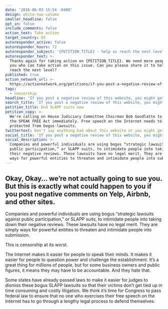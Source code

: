 ```yaml
---
date: '2016-06-03 15:54 -0400'
design: white-two-column
smaller_headline: false
opt_in: false
include_comments: false
action_text: Take action
target_country: US
autoresponder_active: false
autoresponder_hours: 72
autoresponder_subject: '{PETITION_TITLE} - help us reach the next level!'
autoresponder_text: >-
  Thanks again for taking action on {PETITION_TITLE}. We need more people like
  you who can take action on this issue. Can you please share it to help us
  reach the next level?
published: true
action_network_url: >-
  https://actionnetwork.org/petitions/if-you-post-a-negative-review-of-this-website-you-might-get-sued/
tags:
  - censorship
headline: 'If you post a negative review of this website, you might get sued.'
search_title: 'If you post a negative review of this website, you might get sued.'
petition_title: End SLAPP suits now
petition_copy: >-
  We're calling on House Judiciary Committee Chairman Bob Goodlatte to take up
  the SPEAK FREE Act immediately. Free speech on the Internet needs to be
  protected from bogus lawsuits.
twittertext: Don't say anything bad about this website or you might get sued.
social_title: 'If you post a negative review of this website, you might get sued. '
social_description: >-
  Companies and powerful individuals are using bogus “strategic lawsuits against
  public participation,” or SLAPP suits, to intimidate people into taking down
  their negative reviews. These lawsuits have no legal merit. They are simply
  ways for powerful entities to threaten and intimidate people into submission.
---
```

## Okay, Okay… we’re not actually going to sue you. But this is exactly what could happen to you if you post negative comments on Yelp, Airbnb, and other sites. 

Companies and powerful individuals are using bogus “strategic lawsuits against public participation,” or SLAPP suits, to intimidate people into taking down their negative reviews. These lawsuits have no legal merit. They are simply ways for powerful entities to threaten and intimidate people into submission. 

This is censorship at its worst. 

The Internet makes it easier for people to speak their minds. It makes it easier for people to question power and challenge the establishment. It’s a great thing for millions of people, but for some business owners and public figures, it means they may have to be accountable. And they hate that. 

Some states have already passed laws to make it easier for judges to dismiss these bogus SLAPP lawsuits so that their victims don’t get tied up in time consuming and costly litigation. We think it’s time for Congress to pass federal law to ensure that no one who exercises their free speech on the Internet has to go through a lengthy legal process to defend themselves.
